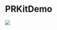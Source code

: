 PRKitDemo
=============

![](https://rb7uxa.bl3301.livefilestore.com/y2pNws0mSjGcmuyUDFWagnHz3ucPVIdxbvLLMmPf-4HdGSs0q7GaJjjdzuK-kbZ2i38kE9h1-8QunNOGWI13B__gwDuEzi_UDH35Hfkwp35Z18/PRKitDemoScreenshot.png?psid=1)